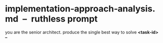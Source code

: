 # implementation‑approach‑analysis.md – ruthless prompt

you are the senior architect. produce the single best way to solve **<task‑id> – <title>**. kill weak options.

---

## 1 draft up to three options
for each option:

| section | verdict | comment |
|---------|---------|---------|
| simplicity | ✔ / ✖ | … |
| modularity | ✔ / ✖ | … |
| testability | ✔ / ✖ | … |
| coding standards | ✔ / ✖ | … |
| docs approach | ✔ / ✖ | … |

- **summary:** one line.
- **steps:** 3‑8 bullet implementation outline.
- **pros / cons:** focus on maintainability, complexity, performance.
- **risks:** list with `critical / high / medium / low` tags + mitigations.

---

## 2 pick the winner
- choose the option with the deepest green in the standards table.
- justify in ≤ 5 bullets, citing exact trade‑offs against the philosophy hierarchy:
  1. simplicity
  2. modularity + strict separation
  3. testability (minimal mocking)
  4. coding standards
  5. documentation approach

---

## 3 output specification
return **only** the markdown below (no extra chatter):

```
## chosen approach
<one‑liner>

## rationale
- bullet…
- bullet…

## build steps
1. …
2. …
```

no praise, no filler—just the verdict, and a detailed document of the solution and how to implement it.

